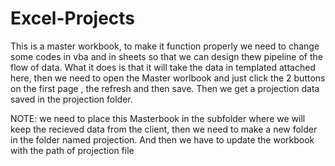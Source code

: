 # Excel-Projects
This is a master workbook, to make it function properly we need to change some codes in vba and in sheets so that we can design thew pipeline of the flow of data.
What it does is that it will take the data in templated attached here, then we need to open the Master worlbook and just click the 2 buttons on the first page , the refresh and then save.
Then we get a projection data saved in the projection folder.

NOTE: we need to place this Masterbook in the subfolder where we will keep the recieved data from the client, then we need to make a new folder in the folder named projection.
And then we have to update the workbook with the path of projection file
